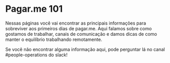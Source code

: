 # Pagar.me 101
Nessas páginas você vai encontrar as principais informações para sobreviver aos primeiros dias de pagar.me. Aqui falamos sobre como gostamos de trabalhar, canais de comunicação e damos dicas de como manter o equilíbrio trabalhando remotamente.

Se você não encontrar alguma informação aqui, pode perguntar lá no canal #people-operations do slack!